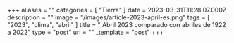+++
aliases = ""
categories = [ "Tierra" ]
date = 2023-03-31T11:28:07.000Z
description = ""
image = "/images/article-2023-april-es.png"
tags = [ "2023", "clima", "abril" ]
title = " Abril 2023 comparado con abriles de 1922 a 2022"
type = "post"
url = ""
_template = "post"
+++

